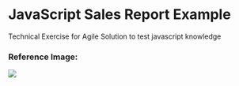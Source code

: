 # JavaScript Sales Report Example
Technical Exercise for Agile Solution to test javascript knowledge

### **Reference Image:**
![](https://bafybeienpgcoep3g6vpd5ioy2zqi6bxutovoq3bdvu6ylwrsdjh3armglq.ipfs.infura-ipfs.io/)
